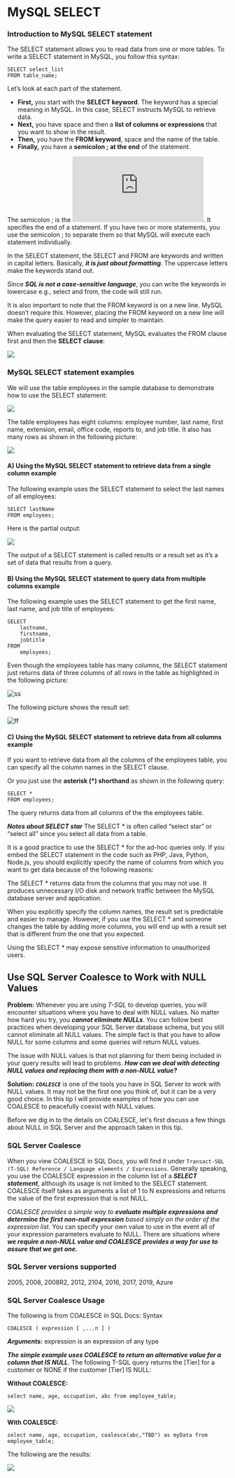 # MySQL SELECT

### Introduction to MySQL SELECT statement
The SELECT statement allows you to read data from one or more tables. To write a SELECT statement in MySQL, you follow this syntax:
```
SELECT select_list
FROM table_name;
```
Let’s look at each part of the statement.
- **First,** you start with the **SELECT keyword**. The keyword has a special meaning in MySQL. In this case, SELECT instructs MySQL to retrieve data.
- **Next,** you have space and then a **list of columns or expressions** that you want to show in the result.
- **Then,** you have the **FROM keyword**, space and the name of the table.
- **Finally,** you have a **semicolon ; at the end** of the statement.

The semicolon ; is the ![statement delimiter](https://github.com/Kalpesh14m/MYSQL-Learning/blob/main/Delimiter/README.md). It specifies the end of a statement. If you have two or more statements, you use the semicolon ; to separate them so that MySQL will execute each statement individually.

In the SELECT statement, the SELECT and FROM are keywords and written in capital letters. Basically, ___it is just about formatting___. The uppercase letters make the keywords stand out.

Since ***SQL is not a case-sensitive language***, you can write the keywords in lowercase e.g., select and from, the code will still run.

It is also important to note that the FROM keyword is on a new line. MySQL doesn’t require this. However, placing the FROM keyword on a new line will make the query easier to read and simpler to maintain.

When evaluating the SELECT statement, MySQL evaluates the FROM clause first and then the **SELECT clause**:

![](https://user-images.githubusercontent.com/25608527/97294695-5833e100-1874-11eb-9653-5b3073f0b6d0.png)


### MySQL SELECT statement examples

We will use the table employees in the sample database to demonstrate how to use the SELECT statement:

![](https://user-images.githubusercontent.com/25608527/97294689-5702b400-1874-11eb-84d2-ea913e8a0a58.png)

The table employees has eight columns: employee number, last name, first name, extension, email, office code, reports to, and job title. It also has many rows as shown in the following picture:

![](https://user-images.githubusercontent.com/25608527/97294870-903b2400-1874-11eb-8922-27e899b41c84.png)


#### A) Using the MySQL SELECT statement to retrieve data from a single column example
The following example uses the SELECT statement to select the last names of all employees:
```
SELECT lastName
FROM employees;
```
Here is the partial output:

![](https://user-images.githubusercontent.com/25608527/97295016-cb3d5780-1874-11eb-8798-e1e444e07083.png)

The output of a SELECT statement is called results or a result set as it’s a set of data that results from a query.


#### B) Using the MySQL SELECT statement to query data from multiple columns example
The following example uses the SELECT statement to get the first name, last name, and job title of employees:
```
SELECT 
    lastname, 
    firstname, 
    jobtitle
FROM
    employees;
```    
Even though the employees table has many columns, the SELECT statement just returns data of three columns of all rows in the table as highlighted in the following picture:
    
![ss](https://user-images.githubusercontent.com/25608527/97295169-f4f67e80-1874-11eb-8e97-939a1bda4486.png)
    
The following picture shows the result set:

![ff](https://user-images.githubusercontent.com/25608527/97295144-ef009d80-1874-11eb-870c-ac6838ba6e8b.png)



#### C) Using the MySQL SELECT statement to retrieve data from all columns example
If you want to retrieve data from all the columns of the employees table, you can specify all the column names in the SELECT clause.

Or you just use the **asterisk (*) shorthand** as shown in the following query:
```
SELECT * 
FROM employees;
```
The query returns data from all columns of the the employees table.

***Notes about SELECT star*** The SELECT * is often called “select star” or “select all” since you select all data from a table.

It is a good practice to use the SELECT * for the ad-hoc queries only. If you embed the SELECT statement in the code such as PHP, Java, Python, Node.js, you should explicitly specify the name of columns from which you want to get data because of the following reasons:

The SELECT * returns data from the columns that you may not use. It produces unnecessary I/O disk and network traffic between the MySQL database server and application.

When you explicitly specify the column names, the result set is predictable and easier to manage. However, if you use the SELECT * and someone changes the table by adding more columns, you will end up with a result set that is different from the one that you expected.

Using the SELECT * may expose sensitive information to unauthorized users.


## Use SQL Server Coalesce to Work with NULL Values

**Problem:** Whenever you are using _T-SQL_ to develop queries, you will encounter situations where you have to deal with NULL values. No matter how hard you try, you ***cannot eliminate NULLs***. You can follow best practices when developing your SQL Server database schema, but you still cannot eliminate all NULL values. The simple fact is that you have to allow NULL for some columns and some queries will return NULL values.

The issue with NULL values is that not planning for them being included in your query results will lead to problems. ***How can we deal with detecting NULL values and replacing them with a non-NULL value?***

**Solution:** ***`COALESCE`*** is one of the tools you have in SQL Server to work with NULL values. It may not be the first one you think of, but it can be a very good choice. In this tip I will provide examples of how you can use COALESCE to peacefully coexist with NULL values.

Before we dig in to the details on COALESCE, let's first discuss a few things about NULL in SQL Server and the approach taken in this tip.


### SQL Server Coalesce

When you view COALESCE in SQL Docs, you will find it under `Transact-SQL (T-SQL) Reference / Language elements / Expressions`. Generally speaking, you use the COALESCE expression in the column list of a ***SELECT statement***, although its usage is not limited to the SELECT statement. COALESCE itself takes as arguments a list of 1 to N expressions and returns the value of the first expression that is not NULL.

_COALESCE provides a simple way to **evaluate multiple expressions and determine the first non-null expression** based simply on the order of the expression list_. You can specify your own value to use in the event all of your expression parameters evaluate to NULL. There are situations where ***we require a non-NULL value and COALESCE provides a way for use to assure that we get one.***

### SQL Server versions supported

2005, 2008, 2008R2, 2012, 2104, 2016, 2017, 2019, Azure

### SQL Server Coalesce Usage

The following is from COALESCE in SQL Docs:
Syntax

`COALESCE ( expression [ ,...n ] )`

***Arguments:*** expression is an expression of any type

***The simple example uses COALESCE to return an alternative value for a column that IS NULL***. The following T-SQL query returns the [Tier] for a customer or NONE if the customer [Tier] IS NULL:

**Without COALESCE:**

`select name, age, occupation, abc from employee_table;`

![](https://user-images.githubusercontent.com/25608527/97773814-fd063500-1b78-11eb-98ff-0c4751874430.png)

**With COALESCE:**

`select name, age, occupation, coalesce(abc,"TBD") as myData from employee_table;`

The following are the results:

![](https://user-images.githubusercontent.com/25608527/97773816-00012580-1b79-11eb-9ef8-2f24bf12becb.png)


